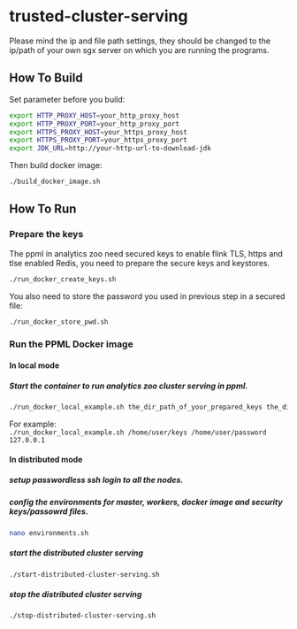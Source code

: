 # trusted-cluster-serving
Please mind the ip and file path settings, they should be changed to the ip/path of your own sgx server on which you are running the programs.

## How To Build
Set parameter before you build: <br>
```bash
export HTTP_PROXY_HOST=your_http_proxy_host
export HTTP_PROXY_PORT=your_http_proxy_port
export HTTPS_PROXY_HOST=your_https_proxy_host
export HTTPS_PROXY_PORT=your_https_proxy_port
export JDK_URL=http://your-http-url-to-download-jdk
```
Then build docker image: <br>
```bash
./build_docker_image.sh
```

## How To Run
### Prepare the keys
The ppml in analytics zoo need secured keys to enable flink TLS, https and tlse enabled Redis, you need to prepare the secure keys and keystores. <br>
```bash
./run_docker_create_keys.sh
```
You also need to store the password you used in previous step in a secured file: <br>
```bash
./run_docker_store_pwd.sh
```

### Run the PPML Docker image
#### In local mode
##### Start the container to run analytics zoo cluster serving in ppml.
```bash
./run_docker_local_example.sh the_dir_path_of_your_prepared_keys the_dir_path_of_your_prepared_password your_local_ip_of_the_sgx_server
```
For example: <br>
`./run_docker_local_example.sh /home/user/keys /home/user/password 127.0.0.1`

#### In distributed mode
##### setup passwordless ssh login to all the nodes.
##### config the environments for master, workers, docker image and security keys/passowrd files.
```bash
nano environments.sh
```
##### start the distributed cluster serving
```bash
./start-distributed-cluster-serving.sh
```
##### stop the distributed cluster serving 
```bash
./stop-distributed-cluster-serving.sh
```
